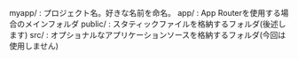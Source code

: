 myapp/      : プロジェクト名。好きな名前を命名。
  app/      : App Routerを使用する場合のメインフォルダ
  public/   : スタティックファイルを格納するフォルダ(後述します)
  src/      : オプショナルなアプリケーションソースを格納するフォルダ(今回は使用しません)